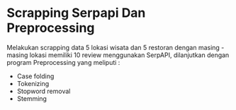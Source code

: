 # Scrapping Serpapi Dan Preprocessing

Melakukan scrapping data 5 lokasi wisata dan 5 restoran dengan masing - masing lokasi memiliki 10 review menggunakan SerpAPI, 
dilanjutkan dengan program Preprocessing yang meliputi :

- Case folding
- Tokenizing
- Stopword removal
- Stemming
